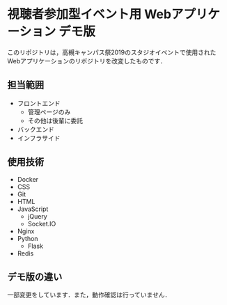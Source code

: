 # 視聴者参加型イベント用 Webアプリケーション デモ版

このリポジトリは，高槻キャンパス祭2019のスタジオイベントで使用されたWebアプリケーションのリポジトリを改変したものです．

## 担当範囲

- フロントエンド
  - 管理ページのみ
  - その他は後輩に委託
- バックエンド
- インフラサイド

## 使用技術

- Docker
- CSS
- Git
- HTML
- JavaScript
  - jQuery
  - Socket.IO
- Nginx
- Python
  - Flask
- Redis

## デモ版の違い

一部変更をしています．また，動作確認は行っていません．
